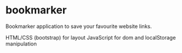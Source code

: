 # bookmarker

Bookmarker application to save your favourite website links.

HTML/CSS (bootstrap) for layout
JavaScript for dom and localStorage manipulation
